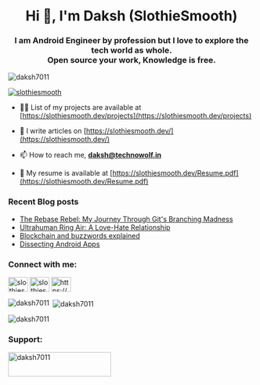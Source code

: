 <h1 align="center">Hi 👋, I'm Daksh (SlothieSmooth)</h1>
<h3 align="center">I am Android Engineer by profession but I love to explore the tech world as whole. <br />Open source your work, Knowledge is free.</h3>

<p align="left"> <img src="https://komarev.com/ghpvc/?username=daksh7011&label=Profile%20views&color=0e75b6&style=flat" alt="daksh7011" /> </p>

<p align="left"> <a href="https://twitter.com/slothiesmooth" target="blank"><img src="https://img.shields.io/twitter/follow/slothiesmooth?logo=twitter&style=for-the-badge" alt="slothiesmooth" /></a></p>

- 👨‍💻 List of my projects are available at [https://slothiesmooth.dev/projects](https://slothiesmooth.dev/projects)

- 📝 I write articles on [https://slothiesmooth.dev/](https://slothiesmooth.dev/)

- 📫 How to reach me, **daksh@technowolf.in**

- 📄 My resume is available at [https://slothiesmooth.dev/Resume.pdf](https://slothiesmooth.dev/Resume.pdf)

### Recent Blog posts
<!-- BLOG-POST-LIST:START -->
- [The Rebase Rebel: My Journey Through Git&#39;s Branching Madness](https://slothiesmooth.dev/post/the-rebase-rebel/)
- [Ultrahuman Ring Air: A Love-Hate Relationship](https://slothiesmooth.dev/post/ultrahuman-ring-love-hate-relationship/)
- [Blockchain and buzzwords explained](https://slothiesmooth.dev/post/blockchain-and-buzzwords/)
- [Dissecting Android Apps](https://slothiesmooth.dev/post/dissecting-android-apps/)
<!-- BLOG-POST-LIST:END -->

<h3 align="left">Connect with me:</h3>
<p align="left">
<a href="https://twitter.com/slothiesmooth" target="blank"><img align="center" src="https://raw.githubusercontent.com/rahuldkjain/github-profile-readme-generator/master/src/images/icons/Social/twitter.svg" alt="slothiesmooth" height="30" width="40" /></a>
<a href="https://linkedin.com/in/slothiesmooth" target="blank"><img align="center" src="https://raw.githubusercontent.com/rahuldkjain/github-profile-readme-generator/master/src/images/icons/Social/linked-in-alt.svg" alt="slothiesmooth" height="30" width="40" /></a>
<a href="/https://slothiesmooth.dev/index.xml" target="blank"><img align="center" src="https://raw.githubusercontent.com/rahuldkjain/github-profile-readme-generator/master/src/images/icons/Social/rss.svg" alt="https://slothiesmooth.dev/index.xml" height="30" width="40" /></a>
</p>

<p><img align="left" src="https://github-readme-stats.vercel.app/api/top-langs?username=daksh7011&show_icons=true&theme=dark&locale=en&layout=compact" alt="daksh7011" /></p>

<p>&nbsp;<img align="center" src="https://github-readme-stats.vercel.app/api?username=daksh7011&show_icons=true&theme=dark&locale=en" alt="daksh7011" /></p>

<p><img align="center" src="https://github-readme-streak-stats.herokuapp.com/?user=daksh7011&theme=dark" alt="daksh7011" /></p>

<h3 align="left">Support:</h3>
<p><a href="https://www.buymeacoffee.com/daksh7011"> <img align="left" src="https://cdn.buymeacoffee.com/buttons/v2/default-yellow.png" height="50" width="210" alt="daksh7011" /></a></p><br><br>

